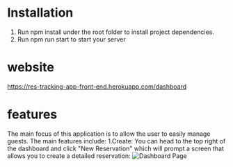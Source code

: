 # Installation

1. Run npm install under the root folder to install project dependencies.
1. Run npm run start to start your server

# website

https://res-tracking-app-front-end.herokuapp.com/dashboard

# features

The main focus of this application is to allow the user to easily manage guests. The main features include: 1.Create: You can head to the top right of the dashboard and click "New Reservation" which will prompt a screen that allows you to create a detailed reservation:
![Dashboard Page]([http://url/to/img.png](https://github.com/Oscarlosg/Restaurant-Tacking-App/blob/main/front-end/screenshots/us-01-submit-after.png))
